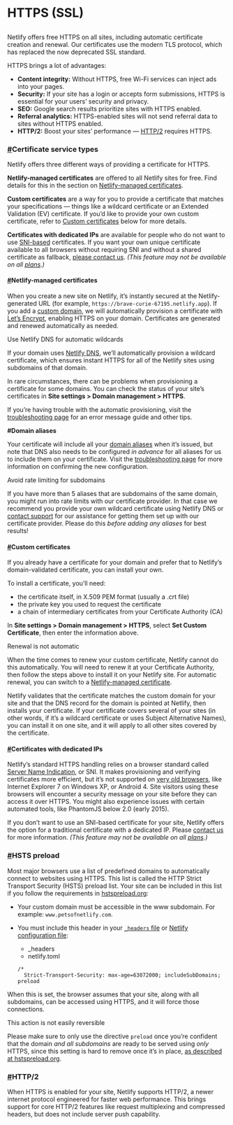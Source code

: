 # HTTPS (SSL)

##

Netlify offers free HTTPS on all sites, including automatic certificate creation and renewal. Our certificates use the modern TLS protocol, which has replaced the now deprecated SSL standard.

HTTPS brings a lot of advantages:

* **Content integrity:** Without HTTPS, free Wi-Fi services can inject ads into your pages.
* **Security:** If your site has a login or accepts form submissions, HTTPS is essential for your users’ security and privacy.
* **SEO:** Google search results prioritize sites with HTTPS enabled.
* **Referral analytics:** HTTPS-enabled sites will not send referral data to sites without HTTPS enabled.
* **HTTP/2:** Boost your sites’ performance — [HTTP/2](https://docs.netlify.com/domains-https/https-ssl/#http-2) requires HTTPS.

### [#](https://docs.netlify.com/domains-https/https-ssl/#certificate-service-types)Certificate service types <a href="#certificate-service-types" id="certificate-service-types"></a>

Netlify offers three different ways of providing a certificate for HTTPS.

**Netlify-managed certificates** are offered to all Netlify sites for free. Find details for this in the section on [Netlify-managed certificates](https://docs.netlify.com/domains-https/https-ssl/#netlify-managed-certificates).

**Custom certificates** are a way for you to provide a certificate that matches your specifications — things like a wildcard certificate or an Extended Validation (EV) certificate. If you’d like to provide your own custom certificate, refer to [Custom certificates](https://docs.netlify.com/domains-https/https-ssl/#custom-certificates) below for more details.

**Certificates with dedicated IPs** are available for people who do not want to use [SNI-based](https://docs.netlify.com/domains-https/https-ssl/#certificates-with-dedicated-ips) certificates. If you want your own unique certificate available to all browsers without requiring SNI and without a shared certificate as fallback, [please contact us](https://www.netlify.com/support). _(This feature may not be available on all_ [_plans_](https://www.netlify.com/pricing/)_.)_

#### [#](https://docs.netlify.com/domains-https/https-ssl/#netlify-managed-certificates)Netlify-managed certificates <a href="#netlify-managed-certificates" id="netlify-managed-certificates"></a>

When you create a new site on Netlify, it’s instantly secured at the Netlify-generated URL (for example, `https://brave-curie-67195.netlify.app`). If you add a [custom domain](https://docs.netlify.com/domains-https/custom-domains/), we will automatically provision a certificate with [Let’s Encrypt](https://letsencrypt.org), enabling HTTPS on your domain. Certificates are generated and renewed automatically as needed.

Use Netlify DNS for automatic wildcards

If your domain uses [Netlify DNS](https://docs.netlify.com/domains-https/netlify-dns/), we’ll automatically provision a wildcard certificate, which ensures instant HTTPS for all of the Netlify sites using subdomains of that domain.

In rare circumstances, there can be problems when provisioning a certificate for some domains. You can check the status of your site’s certificates in **Site settings > Domain management > HTTPS**.

If you’re having trouble with the automatic provisioning, visit the [troubleshooting page](https://docs.netlify.com/domains-https/troubleshooting-tips/) for an error message guide and other tips.

**#Domain aliases**

Your certificate will include all your [domain aliases](https://docs.netlify.com/domains-https/custom-domains/multiple-domains/#domain-aliases) when it’s issued, but note that DNS also needs to be configured _in advance_ for all aliases for us to include them on your certificate. Visit the [troubleshooting page](https://docs.netlify.com/domains-https/troubleshooting-tips/) for more information on confirming the new configuration.

Avoid rate limiting for subdomains

If you have more than 5 aliases that are subdomains of the same domain, you might run into rate limits with our certificate provider. In that case we recommend you provide your own wildcard certificate using Netlify DNS or [contact support](https://www.netlify.com/support) for our assistance for getting them set up with our certificate provider. Please do this _before adding any aliases_ for best results!

#### [#](https://docs.netlify.com/domains-https/https-ssl/#custom-certificates)Custom certificates <a href="#custom-certificates" id="custom-certificates"></a>

If you already have a certificate for your domain and prefer that to Netlify’s domain-validated certificate, you can install your own.

To install a certificate, you’ll need:

* the certificate itself, in X.509 PEM format (usually a .crt file)
* the private key you used to request the certificate
* a chain of intermediary certificates from your Certificate Authority (CA)

In **Site settings > Domain management > HTTPS**, select **Set Custom Certificate**, then enter the information above.

Renewal is not automatic

When the time comes to renew your custom certificate, Netlify cannot do this automatically. You will need to renew it at your Certificate Authority, then follow the steps above to install it on your Netlify site. For automatic renewal, you can switch to a [Netlify-managed certificate](https://docs.netlify.com/domains-https/https-ssl/#netlify-managed-certificates).

Netlify validates that the certificate matches the custom domain for your site and that the DNS record for the domain is pointed at Netlify, then installs your certificate. If your certificate covers several of your sites (in other words, if it’s a wildcard certificate or uses Subject Alternative Names), you can install it on one site, and it will apply to all other sites covered by the certificate.

#### [#](https://docs.netlify.com/domains-https/https-ssl/#certificates-with-dedicated-ips)Certificates with dedicated IPs <a href="#certificates-with-dedicated-ips" id="certificates-with-dedicated-ips"></a>

Netlify’s standard HTTPS handling relies on a browser standard called [Server Name Indication](https://en.wikipedia.org/wiki/Server\_Name\_Indication), or SNI. It makes provisioning and verifying certificates more efficient, but it’s not supported on [very old browsers](https://en.wikipedia.org/wiki/Server\_Name\_Indication#Support), like Internet Explorer 7 on Windows XP, or Android 4. Site visitors using these browsers will encounter a security message on your site before they can access it over HTTPS. You might also experience issues with certain automated tools, like PhantomJS below 2.0 (early 2015).

If you don’t want to use an SNI-based certificate for your site, Netlify offers the option for a traditional certificate with a dedicated IP. Please [contact us](https://www.netlify.com/support) for more information. _(This feature may not be available on all_ [_plans_](https://www.netlify.com/pricing/#teams)_.)_

### [#](https://docs.netlify.com/domains-https/https-ssl/#hsts-preload)HSTS preload <a href="#hsts-preload" id="hsts-preload"></a>

Most major browsers use a list of predefined domains to automatically connect to websites using HTTPS. This list is called the HTTP Strict Transport Security (HSTS) preload list. Your site can be included in this list if you follow the requirements in [hstspreload.org](https://hstspreload.org):

* Your custom domain must be accessible in the www subdomain. For example: `www.petsofnetlify.com`.
*   You must include this header in your [`_headers` file](https://docs.netlify.com/routing/headers/) or [Netlify configuration file](https://docs.netlify.com/configure-builds/file-based-configuration/):

    * \_headers
    * netlify.toml

    ```
    /*
      Strict-Transport-Security: max-age=63072000; includeSubDomains; preload
    ```

When this is set, the browser assumes that your site, along with all subdomains, can be accessed using HTTPS, and it will force those connections.

This action is not easily reversible

Please make sure to only use the directive `preload` once you’re confident that the domain _and all subdomains_ are ready to be served using _only_ HTTPS, since this setting is hard to remove once it’s in place, [as described at hstspreload.org](https://hstspreload.org/#removal).

### [#](https://docs.netlify.com/domains-https/https-ssl/#http-2)HTTP/2 <a href="#http-2" id="http-2"></a>

When HTTPS is enabled for your site, Netlify supports HTTP/2, a newer internet protocol engineered for faster web performance. This brings support for core HTTP/2 features like request multiplexing and compressed headers, but does not include server push capability.
